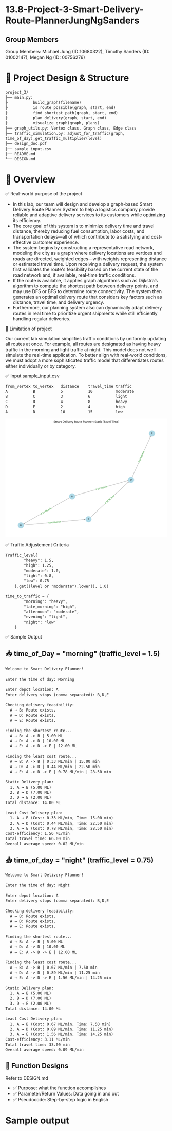 # 13.8-Project-3-Smart-Delivery-Route-PlannerJungNgSanders

## Group Members
Group Members: Michael Jung (ID:10680322), Timothy Sanders (ID: 01002147), Megan Ng (ID: 00756276)

# 🧠 Project Design & Structure
```
project_3/
├── main.py:
├           build_graph(filename)
├           is_route_possible(graph, start, end)
├           find_shortest_path(graph, start, end)
├           plan_delivery(graph, start, end)
├           visualize_graph(graph, plans)
├── graph_utils.py: Vertex class, Graph class, Edge class
├── traffic_simulation.py: adjust_for_traffic(graph, time_of_day),get_traffic_multiplier(level)
├── design_doc.pdf
├── sample_input.csv
├── README.md
└── DESIGN.md
```

# 📄 Overview
✅ Real-world purpose of the project

- In this lab, our team will design and develop a graph-based Smart Delivery Route Planner System to help a logistics company provide reliable and adaptive delivery services to its customers while optimizing its efficiency.
- The core goal of this system is to minimize delivery time and travel distance, thereby reducing fuel consumption, labor costs, and transportation delays—all of which contribute to a satisfying and cost-effective customer experience.
- The system begins by constructing a representative road network, modeling the city as a graph where delivery locations are vertices and roads are directed, weighted edges—with weights representing distance or estimated travel time. Upon receiving a delivery request, the system first validates the route's feasibility based on the current state of the road network and, if available, real-time traffic conditions.
- If the route is available, it applies graph algorithms such as Dijkstra’s algorithm to compute the shortest path between delivery points, and may use DFS or BFS to determine route connectivity. The system then generates an optimal delivery route that considers key factors such as distance, travel time, and delivery urgency.
- Furthermore, our planning system also can dynamically adapt delivery routes in real time to prioritize urgent shipments while still efficiently handling regular deliveries.

🧠 Limitation of project

Our current lab simulation simplifies traffic conditions by uniformly updating all routes at once. For example, all routes are designated as having heavy traffic in the morning and light traffic at night. This model does not well simulate the real-time application. To better align with real-world conditions, we must adopt a more sophisticated traffic model that differentiates routes either individually or by category.


✅ Input
sample_input.csv
```
from_vertex	to_vertex	distance	travel_time	traffic
A	        B	        5	        10	        moderate
B	        C	        3	        6	        light
C	        D	        4	        8	        heavy
D	        E	        2	        4	        high
A	        D	        10	        15	        low
```
![Sample Input](sample_input.png)

✅ Traffic Adjustement Criteria
```
Traffic_level{
        "heavy": 1.5,
        "high": 1.25,
        "moderate": 1.0,
        "light": 0.8,
        "low": 0.75
    }.get((level or "moderate").lower(), 1.0)

time_to_traffic = {
        "morning": "heavy",
        "late_morning": "high",
        "afternoon": "moderate",
        "evening": "light",
        "night": "low"
    }
```

✅ Sample Output

## 📥 time_of_Day = "morning" (traffic_level = 1.5)
```
Welcome to Smart Delivery Planner!

Enter the time of day: Morning

Enter depot location: A
Enter delivery stops (comma separated): B,D,E

Checking delivery feasibility:
  A → B: Route exists.
  A → D: Route exists.
  A → E: Route exists.

Finding the shortest route...
  A → B: A -> B | 5.00 ML
  A → D: A -> D | 10.00 ML
  A → E: A -> D -> E | 12.00 ML

Finding the least cost route...
  A → B: A -> B | 0.33 ML/min | 15.00 min
  A → D: A -> D | 0.44 ML/min | 22.50 min
  A → E: A -> D -> E | 0.78 ML/min | 28.50 min

Static Delivery plan:
  1. A → B (5.00 ML)
  2. B → D (7.00 ML)
  3. D → E (2.00 ML)
Total distance: 14.00 ML

Least Cost Delivery plan:
  1. A → B (Cost: 0.33 ML/min, Time: 15.00 min)
  2. A → D (Cost: 0.44 ML/min, Time: 22.50 min)
  3. A → E (Cost: 0.78 ML/min, Time: 28.50 min)
Cost-efficiency: 1.56 ML/min
Total travel time: 66.00 min
Overall average speed: 0.02 ML/min
```
## 📥 time_of_day = "night" (traffic_level = 0.75)
```
Welcome to Smart Delivery Planner!

Enter the time of day: Night

Enter depot location: A
Enter delivery stops (comma separated): B,D,E

Checking delivery feasibility:
  A → B: Route exists.
  A → D: Route exists.
  A → E: Route exists.

Finding the shortest route...
  A → B: A -> B | 5.00 ML
  A → D: A -> D | 10.00 ML
  A → E: A -> D -> E | 12.00 ML

Finding the least cost route...
  A → B: A -> B | 0.67 ML/min | 7.50 min
  A → D: A -> D | 0.89 ML/min | 11.25 min
  A → E: A -> D -> E | 1.56 ML/min | 14.25 min

Static Delivery plan:
  1. A → B (5.00 ML)
  2. B → D (7.00 ML)
  3. D → E (2.00 ML)
Total distance: 14.00 ML

Least Cost Delivery plan:
  1. A → B (Cost: 0.67 ML/min, Time: 7.50 min)
  2. A → D (Cost: 0.89 ML/min, Time: 11.25 min)
  3. A → E (Cost: 1.56 ML/min, Time: 14.25 min)
Cost-efficiency: 3.11 ML/min
Total travel time: 33.00 min
Overall average speed: 0.09 ML/min
```
## 📄 Function Designs 
Refer to DESIGN.md
- ✅ Purpose: what the function accomplishes
- ✅ Parameter/Return Values: Data going in and out
- ✅ Pseudocode: Step-by-step logic in English
# Sample output


